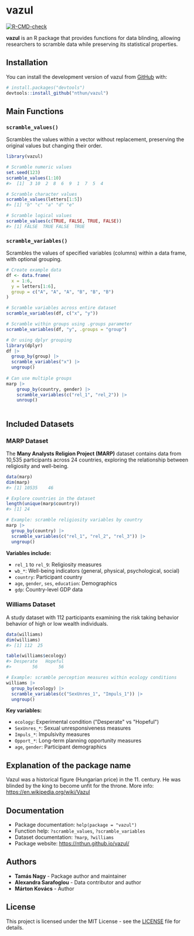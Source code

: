 # vazul

<!-- badges: start -->
[![R-CMD-check](https://github.com/nthun/vazul/workflows/R-CMD-check/badge.svg)](https://github.com/nthun/vazul/actions)
<!-- badges: end -->

**vazul** is an R package that provides functions for data blinding, allowing researchers to scramble data while preserving its statistical properties. 

## Installation

You can install the development version of vazul from [GitHub](https://github.com/nthun/vazul) with:

``` r
# install.packages("devtools")
devtools::install_github("nthun/vazul")
```

## Main Functions

### `scramble_values()`

Scrambles the values within a vector without replacement, preserving the original values but changing their order.

``` r
library(vazul)

# Scramble numeric values
set.seed(123)
scramble_values(1:10)
#>  [1]  3 10  2  8  6  9  1  7  5  4

# Scramble character values  
scramble_values(letters[1:5])
#> [1] "b" "c" "a" "d" "e"

# Scramble logical values
scramble_values(c(TRUE, FALSE, TRUE, FALSE))
#> [1] FALSE  TRUE FALSE  TRUE
```

### `scramble_variables()`

Scrambles the values of specified variables (columns) within a data frame, with optional grouping.

``` r
# Create example data
df <- data.frame(
  x = 1:6, 
  y = letters[1:6], 
  group = c("A", "A", "A", "B", "B", "B")
)

# Scramble variables across entire dataset
scramble_variables(df, c("x", "y"))

# Scramble within groups using .groups parameter
scramble_variables(df, "y", .groups = "group")

# Or using dplyr grouping
library(dplyr)
df |> 
  group_by(group) |> 
  scramble_variables("x") |>
  ungroup()
  
# Can use multiple groups
marp |> 
    group_by(country, gender) |> 
    scramble_variables(c("rel_1", "rel_2")) |> 
    unroup()
  
```

## Included Datasets

### MARP Dataset

The **Many Analysts Religion Project (MARP)** dataset contains data from 10,535 participants across 24 countries, exploring the relationship between religiosity and well-being.

``` r
data(marp)
dim(marp)
#> [1] 10535    46

# Explore countries in the dataset
length(unique(marp$country))
#> [1] 24

# Example: scramble religiosity variables by country
marp |>
  group_by(country) |>
  scramble_variables(c("rel_1", "rel_2", "rel_3")) |>
  ungroup()
```

**Variables include:**
- `rel_1` to `rel_9`: Religiosity measures
- `wb_*`: Well-being indicators (general, physical, psychological, social)
- `country`: Participant country
- `age`, `gender`, `ses`, `education`: Demographics
- `gdp`: Country-level GDP data

### Williams Dataset  

A study dataset with 112 participants examining the risk taking behavior behavior of high or low wealth individuals.

``` r
data(williams)
dim(williams)
#> [1] 112  25

table(williams$ecology)
#> Desperate   Hopeful 
#>        56        56

# Example: scramble perception measures within ecology conditions
williams |>
  group_by(ecology) |>
  scramble_variables(c("SexUnres_1", "Impuls_1")) |>
  ungroup()
```

**Key variables:**
- `ecology`: Experimental condition ("Desperate" vs "Hopeful")
- `SexUnres_*`: Sexual unresponsiveness measures  
- `Impuls_*`: Impulsivity measures
- `Opport_*`: Long-term planning opportunity measures
- `age`, `gender`: Participant demographics

## Explanation of the package name

Vazul was a historical figure (Hungarian price) in the 11. century. He was blinded by the king to become unfit for the throne. More info: https://en.wikipedia.org/wiki/Vazul

## Documentation

- Package documentation: `help(package = "vazul")`
- Function help: `?scramble_values`, `?scramble_variables`  
- Dataset documentation: `?marp`, `?williams`
- Package website: https://nthun.github.io/vazul/

## Authors

- **Tamás Nagy** - Package author and maintainer
- **Alexandra Sarafoglou** - Data contributor and author  
- **Márton Kovács** - Author

## License

This project is licensed under the MIT License - see the [LICENSE](LICENSE) file for details.
